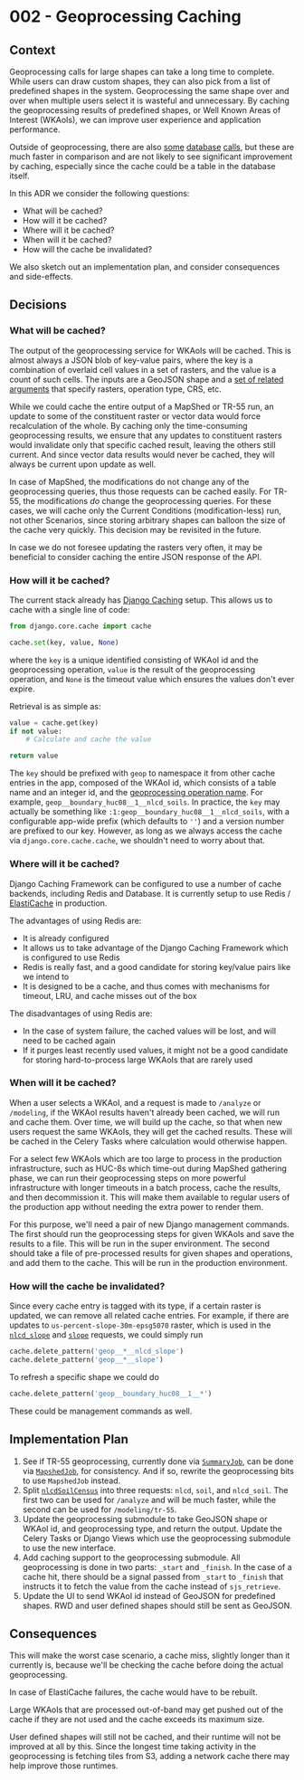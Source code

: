 # 002 - Geoprocessing Caching

## Context

Geoprocessing calls for large shapes can take a long time to complete. While users can draw custom shapes, they can also pick from a list of predefined shapes in the system. Geoprocessing the same shape over and over when multiple users select it is wasteful and unnecessary. By caching the geoprocessing results of predefined shapes, or Well Known Areas of Interest (WKAoIs), we can improve user experience and application performance.

Outside of geoprocessing, there are also [some](https://github.com/WikiWatershed/model-my-watershed/blob/dea12ff9a6fb234e30978e97ed1d0f6266a406c9/src/mmw/apps/modeling/calcs.py#L28) [database](https://github.com/WikiWatershed/model-my-watershed/blob/dea12ff9a6fb234e30978e97ed1d0f6266a406c9/src/mmw/apps/modeling/calcs.py#L51) [calls](https://github.com/WikiWatershed/model-my-watershed/blob/dea12ff9a6fb234e30978e97ed1d0f6266a406c9/src/mmw/apps/modeling/calcs.py#L97), but these are much faster in comparison and are not likely to see significant improvement by caching, especially since the cache could be a table in the database itself.

In this ADR we consider the following questions:

 * What will be cached?
 * How will it be cached?
 * Where will it be cached?
 * When will it be cached?
 * How will the cache be invalidated?

We also sketch out an implementation plan, and consider consequences and side-effects.

## Decisions

### What will be cached?

The output of the geoprocessing service for WKAoIs will be cached. This is almost always a JSON blob of key-value pairs, where the key is a combination of overlaid cell values in a set of rasters, and the value is a count of such cells. The inputs are a GeoJSON shape and a [set of related arguments](https://github.com/WikiWatershed/model-my-watershed/blob/develop/src/mmw/mmw/settings/base.py#L412) that specify rasters, operation type, CRS, etc.

While we could cache the entire output of a MapShed or TR-55 run, an update to some of the constituent raster or vector data would force recalculation of the whole. By caching only the time-consuming geoprocessing results, we ensure that any updates to constituent rasters would invalidate only that specific cached result, leaving the others still current. And since vector data results would never be cached, they will always be current upon update as well.

In case of MapShed, the modifications do not change any of the geoprocessing queries, thus those requests can be cached easily. For TR-55, the modifications _do_ change the geoprocessing queries. For these cases, we will cache only the Current Conditions (modification-less) run, not other Scenarios, since storing arbitrary shapes can balloon the size of the cache very quickly. This decision may be revisited in the future.

In case we do not foresee updating the rasters very often, it may be beneficial to consider caching the entire JSON response of the API.

### How will it be cached?

The current stack already has [Django Caching](https://github.com/WikiWatershed/model-my-watershed/blob/a49cc115d18d2c67cbd0721cf62faa08e98d13fc/src/mmw/mmw/settings/base.py#L76-L90) setup. This allows us to cache with a single line of code:

```python
from django.core.cache import cache

cache.set(key, value, None)
```

where the `key` is a unique identified consisting of WKAoI id and the geoprocessing operation, `value` is the result of the geoprocessing operation, and `None` is the timeout value which ensures the values don't ever expire.

Retrieval is as simple as:

```python
value = cache.get(key)
if not value:
    # Calculate and cache the value

return value
```

The `key` should be prefixed with `geop` to namespace it from other cache entries in the app, composed of the WKAoI id, which consists of a table name and an integer id, and the [geoprocessing operation name](https://github.com/WikiWatershed/model-my-watershed/blob/a49cc115d18d2c67cbd0721cf62faa08e98d13fc/src/mmw/mmw/settings/base.py#L387). For example, `geop__boundary_huc08__1__nlcd_soils`. In practice, the `key` may actually be something like `:1:geop__boundary_huc08__1__nlcd_soils`, with a configurable app-wide prefix (which defaults to `''`) and a version number are prefixed to our key. However, as long as we always access the cache via `django.core.cache.cache`, we shouldn't need to worry about that.

### Where will it be cached?

Django Caching Framework can be configured to use a number of cache backends, including Redis and Database. It is currently setup to use Redis / [ElastiCache](https://aws.amazon.com/elasticache/redis/) in production.

The advantages of using Redis are:

 * It is already configured
 * It allows us to take advantage of the Django Caching Framework which is configured to use Redis
 * Redis is really fast, and a good candidate for storing key/value pairs like we intend to
 * It is designed to be a cache, and thus comes with mechanisms for timeout, LRU, and cache misses out of the box

The disadvantages of using Redis are:

 * In the case of system failure, the cached values will be lost, and will need to be cached again
 * If it purges least recently used values, it might not be a good candidate for storing hard-to-process large WKAoIs that are rarely used

### When will it be cached?

When a user selects a WKAoI, and a request is made to `/analyze` or `/modeling`, if the WKAoI results haven't already been cached, we will run and cache them. Over time, we will build up the cache, so that when new users request the same WKAoIs, they will get the cached results. These will be cached in the Celery Tasks where calculation would otherwise happen.

For a select few WKAoIs which are too large to process in the production infrastructure, such as HUC-8s which time-out during MapShed gathering phase, we can run their geoprocessing steps on more powerful infrastructure with longer timeouts in a batch process, cache the results, and then decommission it. This will make them available to regular users of the production app without needing the extra power to render them.

For this purpose, we'll need a pair of new Django management commands. The first should run the geoprocessing steps for given WKAoIs and save the results to a file. This will be run in the super environment. The second should take a file of pre-processed results for given shapes and operations, and add them to the cache. This will be run in the production environment.

### How will the cache be invalidated?

Since every cache entry is tagged with its type, if a certain raster is updated, we can remove all related cache entries. For example, if there are updates to `us-percent-slope-30m-epsg5070` raster, which is used in the [`nlcd_slope`](https://github.com/WikiWatershed/model-my-watershed/blob/a49cc115d18d2c67cbd0721cf62faa08e98d13fc/src/mmw/mmw/settings/base.py#L449) and [`slope`](https://github.com/WikiWatershed/model-my-watershed/blob/a49cc115d18d2c67cbd0721cf62faa08e98d13fc/src/mmw/mmw/settings/base.py#L462) requests, we could simply run

```python
cache.delete_pattern('geop__*__nlcd_slope')
cache.delete_pattern('geop__*__slope')
```

To refresh a specific shape we could do

```python
cache.delete_pattern('geop__boundary_huc08__1__*')
```

These could be management commands as well.

## Implementation Plan

1. See if TR-55 geoprocessing, currently done via [`SummaryJob`](https://github.com/WikiWatershed/mmw-geoprocessing/blob/develop/summary/src/main/scala/SummaryJob.scala), can be done via [`MapshedJob`](https://github.com/WikiWatershed/mmw-geoprocessing/blob/develop/summary/src/main/scala/MapshedJob.scala), for consistency. And if so, rewrite the geoprocessing bits to use `MapshedJob` instead.
2. Split [`nlcdSoilCensus`](https://github.com/WikiWatershed/model-my-watershed/blob/develop/src/mmw/mmw/settings/base.py#L388) into three requests: `nlcd`, `soil`, and `nlcd_soil`. The first two can be used for `/analyze` and will be much faster, while the second can be used for `/modeling/tr-55`.
3. Update the geoprocessing submodule to take GeoJSON shape or WKAoI id, and geoprocessing type, and return the output. Update the Celery Tasks or Django Views which use the geoprocessing submodule to use the new interface.
4. Add caching support to the geoprocessing submodule. All geoprocessing is done in two parts: `_start` and `_finish`. In the case of a cache hit, there should be a signal passed from `_start` to `_finish` that instructs it to fetch the value from the cache instead of `sjs_retrieve`.
5. Update the UI to send WKAoI id instead of GeoJSON for predefined shapes. RWD and user defined shapes should still be sent as GeoJSON.

## Consequences

This will make the worst case scenario, a cache miss, slightly longer than it currently is, because we'll be checking the cache before doing the actual geoprocessing.

In case of ElastiCache failures, the cache would have to be rebuilt.

Large WKAoIs that are processed out-of-band may get pushed out of the cache if they are not used and the cache exceeds its maximum size.

User defined shapes will still not be cached, and their runtime will not be improved at all by this. Since the longest time taking activity in the geoprocessing is fetching tiles from S3, adding a network cache there may help improve those runtimes.
